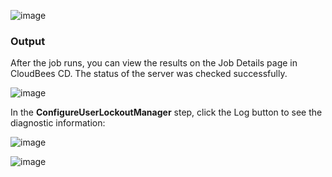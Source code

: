 

![image](images/ConfigureUserLockoutManager/EC-WLSConfigureUserLockoutManagerStatus2.png)


### Output

After the job runs, you can view the results on the Job Details page in CloudBees CD. The status of the server was checked successfully.

![image](images/ConfigureUserLockoutManager/EC-WLSConfigureUserLockoutManagerStatus3.png)

In the **ConfigureUserLockoutManager** step, click the Log button to see the diagnostic information:


![image](images/ConfigureUserLockoutManager/EC-WLSConfigureUserLockoutManagerStatus4.png)


![image](images/ConfigureUserLockoutManager/EC-WLSConfigureUserLockoutManagerStatus5.png)


